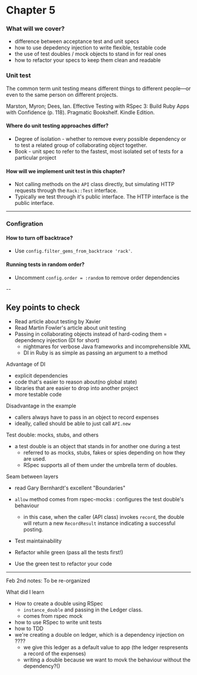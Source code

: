 # Chapter 5

### What will we cover? 
- difference between acceptance test and unit specs
- how to use depedency injection to write flexible, testable code
- the use of test doubles / mock objects to stand in for real ones
- how to refactor your specs to keep them clean and readable

### Unit test

The common term unit testing means different things to different people—or even to the same person on different projects.

Marston, Myron; Dees, Ian. Effective Testing with RSpec 3: Build Ruby Apps with Confidence (p. 118). Pragmatic Bookshelf. Kindle Edition. 

#### Where do unit testing approaches differ? 
- Degree of isolation - whether to remove every possible dependency or to test a related group of collaborating object together. 
- Book - unit spec to refer to the fastest, most isolated set of tests for a particular project

#### How will we implement unit test in this chapter? 
- Not calling methods on the `API` class directly, but simulating HTTP requests through the `Rack::Test` interface. 
- Typically we test through it's public interface. The HTTP interface is the public interface.

---
### Configration

#### How to turn off backtrace? 
- Use `config.filter_gems_from_backtrace 'rack'`. 

#### Running tests in random order? 
- Uncomment `config.order = :random` to remove order dependencies

-- 

## Key points to check
- Read article about testing by Xavier
- Read Martin Fowler's article about unit testing
- Passing in collaborating objects instead of hard-coding them = dependency injection (DI for short)
  - nightmares for verbose Java frameworks and incomprehensible XML
  - DI in Ruby is as simple as passing an argument to a method

Advantage of DI
- explicit dependencies 
- code that's easier to reason about(no global state)
- libraries that are easier to drop into another project
- more testable code

Disadvantage in the example
- callers always have to pass in an object to record expenses 
- ideally, called should be able to just call `API.new`

Test double: mocks, stubs, and others
- a test double is an object that stands in for another one during a test
  - referred to as mocks, stubs, fakes or spies depending on how they are used.
  - RSpec supports all of them under the umbrella term of doubles.

Seam between layers
- read Gary Bernhardt's excellent "Boundaries"

- `allow` method comes from rspec-mocks : configures the test double's behaviour
  - in this case, when the caller (API class) invokes `record`, the double will return a new `RecordResult` instance indicating a successful posting.

- Test maintainability

- Refactor while green (pass all the tests first!) 
- Use the green test to refactor your code

---
Feb 2nd notes: To be re-organized

What did I learn
- How to create a double using RSpec 
  - `instance_double` and passing in the Ledger class. 
  - comes from rspec mock
- how to use RSpec to write unit tests
- how to TDD
- we're creating a double on ledger, which is a dependency injection on ???? 
  - we give this ledger as a default value to app (the ledger respresents a record of the expenses)
  - writing a double because we want to movk the behaviour without the dependency?()



